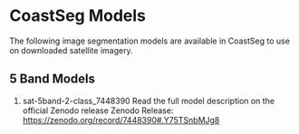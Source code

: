 # CoastSeg Models

The following image segmentation models are available in CoastSeg to use on downloaded satellite imagery.

## 5 Band Models

1. sat-5band-2-class_7448390
   Read the full model description on the official Zenodo release
   Zenodo Release: https://zenodo.org/record/7448390#.Y75TSnbMJg8

